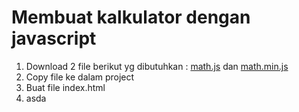 # Membuat kalkulator dengan javascript

1. Download 2 file berikut yg dibutuhkan :
   <a href="https://github.com/codemetik/codemetik.github.io/codemetik/calculator_math/blob/main/math.js">math.js</a>
   dan <a href="github.com/codemetik/calculator_math/math.min.js" download>math.min.js</a>
2. Copy file ke dalam project
3. Buat file index.html
4. asda
 
